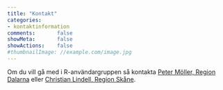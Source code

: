 ```yaml
---
title: "Kontakt"
categories:
- kontaktinformation
comments:       false
showMeta:       false
showActions:    false
#thumbnailImage: //example.com/image.jpg
---
```


Om du vill gå med i R-användargruppen så kontakta [Peter Möller, Region Dalarna](mailto:peter.moller@regiondalarna) eller [Christian Lindell, Region Skåne](mailto:christian.lindell@skane.se).

